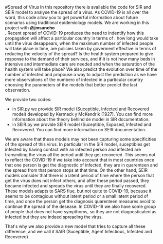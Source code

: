 #Spread of Virus 
In this repository there is available the code for SIR and SEIR model to analyse the spread of a virus. As COVID-19 is all over the word, this code allow you to get powerful information about future scenarios using traditional epidemiology models. We are working in this project with **@jmsancho**  
. 
Recent spread of COVID-19 produces the need to indentify how this propagation will affect a particular country in terms of : how long would take until the virus desappears, when the maximum number of infected people will take place in time, are policies taken by goverment effective in terms of reducing the velocity of the spread? Is the health system prepared to give response to the demand of their services, and if it is not how many beds in intensive and intermediate care are needed and when the saturation of the health system will take place?
We also predict the evolution over time of the number of infected and propouse a way to adjust the prediction as we have more observations of the numbero of infected in a particular country choosing the parameters of the models that better predict the last observation. 

We provide two codes:
- in SIR.py we provide SIR model (Suceptible, Infected and Recovered model) developed by Kermack y McKendrik
(1927). You can find more information about the theory behind de model in SIR documentation. 
- in SEIR.py we provide SEIR model (Suceptible, Exposed, Infected and Recovered. You can find more information on SEIR documentation. 

We are aware that these models may not been capturing some specificities of the spread of this virus. In particular in the SIR model, suceptibles get infected by having contact with an infected person and infected are transmiting the virus all the period until they get recovered. This seems not to reflect the COVID-19 if we take into account that in most countries once that one person is get the diagnostic of infected, they are in quarenteen and the spread from that person stops at that time. On the other hand, SEIR models consider that there is a latent period of time where the person that get the virus does not infect others, and after these period passed, they became infected and spreads the virus until they are finally recovered. These models adapts to SARS flue, but not quite to COVID-19, because it seems to be contagious without latent period or a small latent period of time, and once the person get the diagnosis quarenteen measures avoid to continue the spread of the desease. 
In COVID-19 we also have some group of people that does not have sympthoms, so they are not diagnosticated as infected but they are indeed spreading the virus. 

That's why we also provide a new model that tries to capture all these difference, and we call it SAIR (Suceptible, Agent Infectious, Infected and Recovered)

